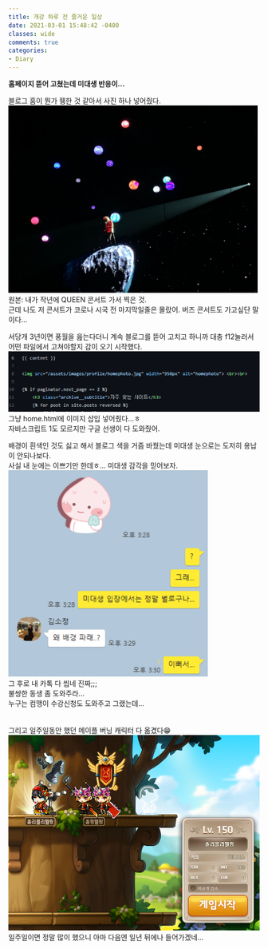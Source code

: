 ```yaml
---
title: 개강 하루 전 즐거운 일상
date: 2021-03-01 15:48:42 -0400
classes: wide
comments: true
categories:
- Diary
---
```

**홈페이지 뜯어 고쳤는데 미대생 반응이...**   

블로그 홈이 뭔가 휑한 것 같아서 사진 하나 넣어줬다.   
<img src="/assets/images/photo/post8/post8_photo1.jpg" width="500px" alt="photo1">   
원본: 내가 작년에 QUEEN 콘서트 가서 찍은 것.   
근데 나도 저 콘서트가 코로나 시국 전 마지막일줄은 몰랐어. 버즈 콘서트도 가고싶단 말이다...   

서당개 3년이면 풍월을 읊는다더니 계속 블로그를 뜯어 고치고 하니까 대충 f12눌러서 어떤 파일에서 고쳐야할지 감이 오기 시작했다.    
<img src="/assets/images/photo/post8/post8_photo2.png" width="800px" alt="photo1">    
그냥 home.html에 이미지 삽입 넣어줬다...ㅎ    
자바스크립트 1도 모르지만 구글 선생이 다 도와줬어.   

배경이 흰색인 것도 싫고 해서 블로그 색을 거즘 바꿨는데 미대생 눈으로는 도저히 용납이 안되나보다.   
사실 내 눈에는 이쁘기만 한데ㅎ... 미대생 감각을 믿어보자.   
<img src="/assets/images/photo/post8/post8_photo3.png" width="400px" alt="photo1">    
그 후로 내 카톡 다 씹네 진짜;;;    
불쌍한 동생 좀 도와주라...   
누구는 컴맹이 수강신청도 도와주고 그랬는데...   
<br><br>
그리고 일주일동안 했던 메이플 버닝 캐릭터 다 옮겼다😁   
<img src="/assets/images/photo/post8/post8_photo4.png" width="600px" alt="photo1">    
일주일이면 정말 많이 했으니 아마 다음엔 일년 뒤에나 들어가겠네...   
